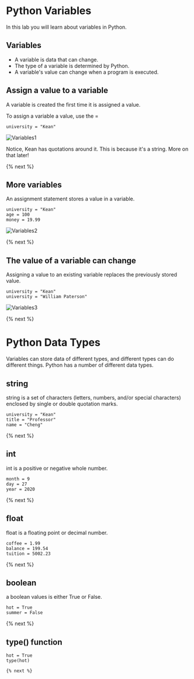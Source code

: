 # Python Variables

In this lab you will learn about variables in Python.

## Variables

- A variable is data that can change.
- The type of a variable is determined by Python.
- A variable's value can change when a program is executed.

## Assign a value to a variable

A variable is created the first time it is assigned a value.  

To assign a variable a value, use the =

```
university = "Kean"
```
![Variables1](https://raw.githubusercontent.com/profpy/id1400/master/lecture3/variables1.gif)

Notice, Kean has quotations around it.  This is because it's a string.  More on that later!

{% next %}

## More variables

An assignment statement stores a value in a variable.

```
university = "Kean"
age = 100
money = 19.99
```

![Variables2](https://raw.githubusercontent.com/profpy/id1400/master/lecture3/variables2.gif)

{% next %}

## The value of a variable can change

Assigning a value to an existing variable replaces the previously stored value.

```
university = "Kean"
university = "William Paterson"
```

![Variables3](https://raw.githubusercontent.com/profpy/id1400/master/lecture3/variables3.gif)

{% next %}

# Python Data Types

Variables can store data of different types, and different types can do different things. Python has a number of different data types.

## string

string is a set of characters (letters, numbers, and/or special characters) enclosed by single or double quotation marks.

``` 
university = "Kean"
title = "Professor"
name = "Cheng"
```

{% next %}

## int

int is a positive or negative whole number.

``` 
month = 9
day = 27
year = 2020
```

{% next %}

## float

float is a floating point or decimal number.

```
coffee = 1.99
balance = 199.54
tuition = 5002.23
```

{% next %}

## boolean

a boolean values is either True or False.

```
hot = True
summer = False
```

{% next %}

## type() function

```
hot = True
type(hot)

{% next %}


